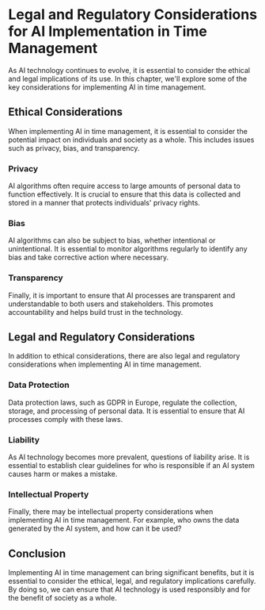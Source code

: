 Legal and Regulatory Considerations for AI Implementation in Time Management
=====================================================================================================================================

As AI technology continues to evolve, it is essential to consider the ethical and legal implications of its use. In this chapter, we'll explore some of the key considerations for implementing AI in time management.

Ethical Considerations
----------------------

When implementing AI in time management, it is essential to consider the potential impact on individuals and society as a whole. This includes issues such as privacy, bias, and transparency.

### Privacy

AI algorithms often require access to large amounts of personal data to function effectively. It is crucial to ensure that this data is collected and stored in a manner that protects individuals' privacy rights.

### Bias

AI algorithms can also be subject to bias, whether intentional or unintentional. It is essential to monitor algorithms regularly to identify any bias and take corrective action where necessary.

### Transparency

Finally, it is important to ensure that AI processes are transparent and understandable to both users and stakeholders. This promotes accountability and helps build trust in the technology.

Legal and Regulatory Considerations
-----------------------------------

In addition to ethical considerations, there are also legal and regulatory considerations when implementing AI in time management.

### Data Protection

Data protection laws, such as GDPR in Europe, regulate the collection, storage, and processing of personal data. It is essential to ensure that AI processes comply with these laws.

### Liability

As AI technology becomes more prevalent, questions of liability arise. It is essential to establish clear guidelines for who is responsible if an AI system causes harm or makes a mistake.

### Intellectual Property

Finally, there may be intellectual property considerations when implementing AI in time management. For example, who owns the data generated by the AI system, and how can it be used?

Conclusion
----------

Implementing AI in time management can bring significant benefits, but it is essential to consider the ethical, legal, and regulatory implications carefully. By doing so, we can ensure that AI technology is used responsibly and for the benefit of society as a whole.
